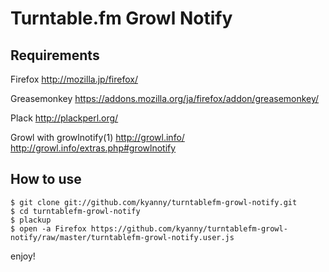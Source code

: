 # Turntable.fm Growl Notify #

## Requirements ##

Firefox http://mozilla.jp/firefox/

Greasemonkey https://addons.mozilla.org/ja/firefox/addon/greasemonkey/

Plack http://plackperl.org/

Growl with growlnotify(1) http://growl.info/ http://growl.info/extras.php#growlnotify

## How to use ##

    $ git clone git://github.com/kyanny/turntablefm-growl-notify.git
    $ cd turntablefm-growl-notify
    $ plackup
    $ open -a Firefox https://github.com/kyanny/turntablefm-growl-notify/raw/master/turntablefm-growl-notify.user.js

enjoy!